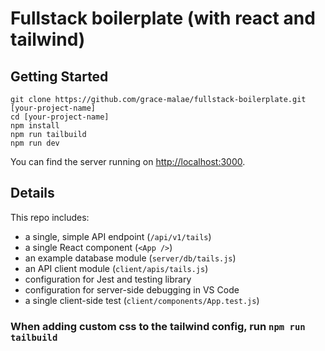 # Fullstack boilerplate (with react and tailwind)

## Getting Started

```
git clone https://github.com/grace-malae/fullstack-boilerplate.git [your-project-name]
cd [your-project-name]
npm install
npm run tailbuild
npm run dev
```
You can find the server running on [http://localhost:3000](http://localhost:3000).

## Details

This repo includes:

* a single, simple API endpoint (`/api/v1/tails`)
* a single React component (`<App />`)
* an example database module (`server/db/tails.js`)
* an API client module (`client/apis/tails.js`)
* configuration for Jest and testing library
* configuration for server-side debugging in VS Code
* a single client-side test (`client/components/App.test.js`)

### When adding custom css to the tailwind config, run ``` npm run tailbuild ```
